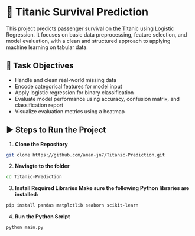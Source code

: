 # 🚢 Titanic Survival Prediction

This project predicts passenger survival on the Titanic using Logistic Regression. It focuses on basic data preprocessing, feature selection, and model evaluation, with a clean and structured approach to applying machine learning on tabular data.

## 🎯 Task Objectives

- Handle and clean real-world missing data
- Encode categorical features for model input
- Apply logistic regression for binary classification
- Evaluate model performance using accuracy, confusion matrix, and classification report
- Visualize evaluation metrics using a heatmap

## ▶️ Steps to Run the Project

1. **Clone the Repository**
```bash
git clone https://github.com/aman-jn7/Titanic-Prediction.git
```
2. **Naviagte to the folder**
```bash
cd Titanic-Prediction
```
3. **Install Required Libraries Make sure the following Python libraries are installed:**
```bash
pip install pandas matplotlib seaborn scikit-learn
```
4. **Run the Python Script**
```bash
python main.py
